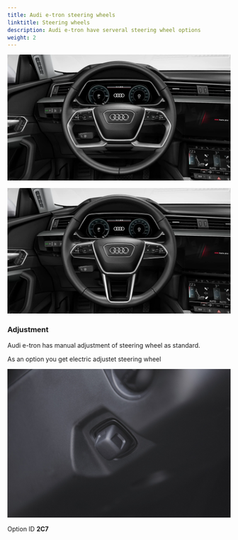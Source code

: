 ```yaml
---
title: Audi e-tron steering wheels
linktitle: Steering wheels
description: Audi e-tron have serveral steering wheel options
weight: 2
---
```




![Multifunction with and without heating](multifunction.png "Standard Multifuncti wheel without heating option 2ZM with heating")

![Sport w/heating](sport.png "Sport w/heating option 1XW  ")



### Adjustment

Audi e-tron has manual adjustment of steering wheel as standard.

As an option you get electric adjustet steering wheel

![Electric adjustment](electricadjustment.jpg "Knob to adjust height and depth of steering wheel electric")

Option ID **2C7**